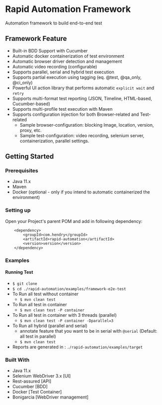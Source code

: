 # Rapid Automation Framework

Automation framework to build end-to-end test

## Framework Feature
- Built-in BDD Support with Cucumber
- Automatic docker containerization of test environment
- Automatic browser driver detection and management
- Automatic video recording (configurable)
- Supports parallel, serial and hybrid test execution
- Supports partial execution using tagging (eq. @test, @qa_only, @ci_only)
- Powerful UI action library that performs automatic `explicit wait` and `retry` 
- Supports multi-format test reporting (JSON, Timeline, HTML-based, Cucumber-based)
- Supports multi-profile test execution with Maven
- Supports configuration injection for both Browser-related and Test-related
    - Sample browser-configuration: blocking Image, location, version, proxy, etc.
    - Sample test-configuration: video recording, selenium server, containerization, parallel settings.

## Getting Started

### Prerequisites
- Java 11.x
- Maven
- Docker (optional - only if you intend to automatic containerized the environment)

### Setting up
Open your Project's parent POM and add in following dependency:
```
    <dependency>
        <groupId>com.hendry</groupId>
        <artifactId>rapid-automation</artifactId>
        <version>version</version>
    </dependency>
```

### Examples
#### Running Test 
- `$ git clone `
- `$ cd ./rapid-automation/examples/framework-e2e-test`
- To Run all test without container
    - `$ mvn clean test`
- To Run all test in container
    - `$ mvn clean test -P container` 
- To Run all test in container with 3 threads (parallel)
    - `$ mvn clean test -P container -Dparallel=3`
- To Run all hybrid (parallel and serial)
    - annotate feature that you want to be in serial with `@serial` (Default: all test in parallel)
    - `$ mvn clean test`
- Reports are generated in : `./rapid-automation/examples/target`    

### Built With
- Java 11.x
- Selenium WebDriver 3.x [UI]
- Rest-assured [API]
- Cucumber [BDD]
- Docker [Test Container]
- Bonigarcia [WebDriver management]

